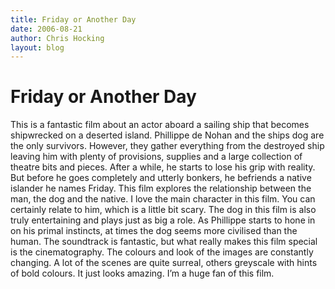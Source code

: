 ```yaml
---
title: Friday or Another Day
date: 2006-08-21
author: Chris Hocking
layout: blog
---
```

# Friday or Another Day

This is a fantastic film about an actor aboard a sailing ship that becomes shipwrecked on a deserted island. Phillippe de Nohan and the ships dog are the only survivors. However, they gather everything from the destroyed ship leaving him with plenty of provisions, supplies and a large collection of theatre bits and pieces. After a while, he starts to lose his grip with reality. But before he goes completely and utterly bonkers, he befriends a native islander he names Friday. This film explores the relationship between the man, the dog and the native. I love the main character in this film. You can certainly relate to him, which is a little bit scary. The dog in this film is also truly entertaining and plays just as big a role. As Phillippe starts to hone in on his primal instincts, at times the dog seems more civilised than the human. The soundtrack is fantastic, but what really makes this film special is the cinematography. The colours and look of the images are constantly changing. A lot of the scenes are quite surreal, others greyscale with hints of bold colours. It just looks amazing. I’m a huge fan of this film.